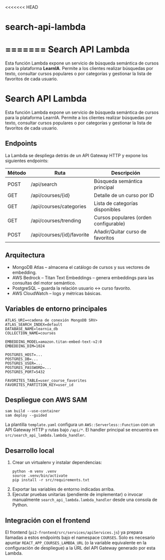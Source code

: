 <<<<<<< HEAD
# search-api-lambda
=======
Search API Lambda
=================

Esta función Lambda expone un servicio de búsqueda semántica de cursos para la
plataforma **LearnIA**. Permite a los clientes realizar búsquedas por texto,
consultar cursos populares o por categorías y gestionar la lista de favoritos
de cada usuario.
# Search API Lambda

Esta función Lambda expone un servicio de búsqueda semántica de cursos
para la plataforma LearnIA. Permite a los clientes realizar búsquedas por
texto, consultar cursos populares o por categorías y gestionar la lista
de favoritos de cada usuario.

Endpoints
---------

La Lambda se despliega detrás de un API Gateway HTTP y expone los
siguientes endpoints:

| Método | Ruta                            | Descripción                                |
|--------|---------------------------------|--------------------------------------------|
| POST   | /api/search                     | Búsqueda semántica principal               |
| GET    | /api/courses/{id}               | Detalle de un curso por ID                 |
| GET    | /api/courses/categories         | Lista de categorías disponibles            |
| GET    | /api/courses/trending           | Cursos populares (orden configurable)      |
| POST   | /api/courses/{id}/favorite      | Añadir/Quitar curso de favoritos          |

Arquitectura
------------

* MongoDB Atlas – almacena el catálogo de cursos y sus vectores de
  embedding.
* AWS Bedrock – Titan Text Embeddings – genera embeddings para las
  consultas del motor semántico.
* PostgreSQL – guarda la relación usuario ↔ curso favorito.
* AWS CloudWatch – logs y métricas básicas.

Variables de entorno principales
--------------------------------

```
ATLAS_URI=<cadena de conexión MongoDB SRV>
ATLAS_SEARCH_INDEX=default
DATABASE_NAME=learnia_db
COLLECTION_NAME=courses

EMBEDDING_MODEL=amazon.titan-embed-text-v2:0
EMBEDDING_DIM=1024

POSTGRES_HOST=...
POSTGRES_DB=...
POSTGRES_USER=...
POSTGRES_PASSWORD=...
POSTGRES_PORT=5432

FAVORITES_TABLE=user_course_favorites
FAVORITES_PARTITION_KEY=user_id
```

Despliegue con AWS SAM
----------------------

```
sam build --use-container
sam deploy --guided
```

La plantilla `template.yaml` configura un `AWS::Serverless::Function`
con un API Gateway HTTP y rutas bajo `/api/*`. El handler principal se
encuentra en `src/search_api_lambda.lambda_handler`.

Desarrollo local
----------------

1. Crear un virtualenv y instalar dependencias:
   ```
   python -m venv .venv
   source .venv/bin/activate
   pip install -r src/requirements.txt
   ```
2. Exportar las variables de entorno indicadas arriba.
3. Ejecutar pruebas unitarias (pendiente de implementar) o invocar
   manualmente `search_api_lambda.lambda_handler` desde una consola de
   Python.

Integración con el frontend
---------------------------

El frontend (`pi2-frontend/src/services/apiServices.js`) ya prepara
llamadas a estos endpoints bajo el namespace `COURSES`. Solo es
necesario apuntar `REACT_APP_COURSES_LAMBDA_URL` (o la variable
equivalente en la configuración de despliegue) a la URL del API
Gateway generado por esta Lambda.

